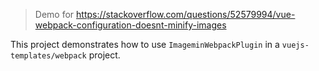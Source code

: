 > Demo for https://stackoverflow.com/questions/52579994/vue-webpack-configuration-doesnt-minify-images

This project demonstrates how to use `ImageminWebpackPlugin` in a `vuejs-templates/webpack` project.